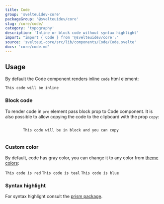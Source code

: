 ```yaml
---
title: Code
group: 'svelteuidev-core'
packageGroup: '@svelteuidev/core'
slug: /core/code/
category: 'typography'
description: 'Inline or block code without syntax highlight'
import: "import { Code } from '@svelteuidev/core';"
source: 'svelteui-core/src/lib/components/Code/Code.svelte'
docs: 'core/code.md'
---
```


<script lang="ts">
    import { Code } from '@svelteuidev/core';
    import { Heading, Preview } from 'components';

    const code = `
    <script>
        import { Code } from '@svelteuidev/core';
    <\/script>

    <Code>This code will be inline<\/Code>
    `;
    const blockCode = `
    <script>
        import { Code } from '@svelteuidev/core';
    <\/script>

    <Code block copy>This code will be in block and you can copy<\/Code>
    `;
    const colorCode = `
    <script>
        import { Code } from '@svelteuidev/core';
    <\/script>

    <Code color="red">This code is red<\/Code>
    <Code color="teal">This code is teal<\/Code>
    <Code color="blue">This code is blue<\/Code>
    `;
</script>

<Heading />

## Usage

By default the Code component renders inline `code` html element:

<Preview code={code}>
    <Code>This code will be inline</Code>
</Preview>

### Block code

To render code in `pre` element pass block prop to Code component. It is also possible to allow copying the code to the clipboard with the prop `copy`:

<Preview code={blockCode}>
    <Code block copy message={"This code will be in block and you can copy"}>
        This code will be in block and you can copy
    </Code>
</Preview>

### Custom color

By default, code has gray color, you can change it to any color from [theme colors](theming/default-theme.md):

<Preview code={colorCode}>
    <Code color="red">This code is red</Code>
    <Code color="teal">This code is teal</Code>
    <Code color="blue">This code is blue</Code>
</Preview>

### Syntax highlight

For syntax highlight consult the [prism package](others/prism).
